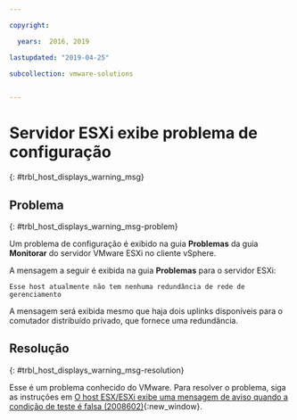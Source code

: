 ```yaml
---

copyright:

  years:  2016, 2019

lastupdated: "2019-04-25"

subcollection: vmware-solutions


---
```


# Servidor ESXi exibe problema de configuração
{: #trbl_host_displays_warning_msg}

## Problema
{: #trbl_host_displays_warning_msg-problem}

Um problema de configuração é exibido na guia **Problemas** da guia **Monitorar** do servidor VMware ESXi no cliente vSphere.

A mensagem a seguir é exibida na guia **Problemas** para o servidor ESXi:

`Esse host atualmente não tem nenhuma redundância de rede de gerenciamento`

A mensagem será exibida mesmo que haja dois uplinks disponíveis para o comutador distribuído privado, que fornece uma redundância.

## Resolução
{: #trbl_host_displays_warning_msg-resolution}

Esse é um problema conhecido do VMware. Para resolver o problema, siga as instruções em [O host ESX/ESXi exibe uma mensagem de aviso quando a condição de teste é falsa (2008602)](https://kb.vmware.com/s/article/2008602){:new_window}.
